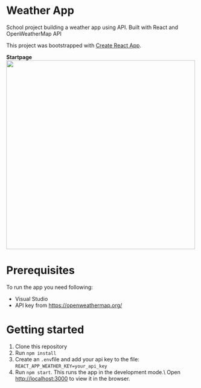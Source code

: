 # Weather App

School project building a weather app using API. Built with React and OpenWeatherMap API

This project was bootstrapped with [Create React App](https://github.com/facebook/create-react-app).

**Startpage**<br>
<img src="https://github.com/tmajlund/WeatherApp/blob/master/images/startpage.jpg" height="500">

# Prerequisites

To run the app you need following:
- Visual Studio
- API key from https://openweathermap.org/

# Getting started

1. Clone this repository
2. Run `npm install`
3. Create an `.env`file and add your api key to the file:
`REACT_APP_WEATHER_KEY=your_api_key`
4. Run `npm start`. This runs the app in the development mode.\ Open [http://localhost:3000](http://localhost:3000) to view it in the browser.
